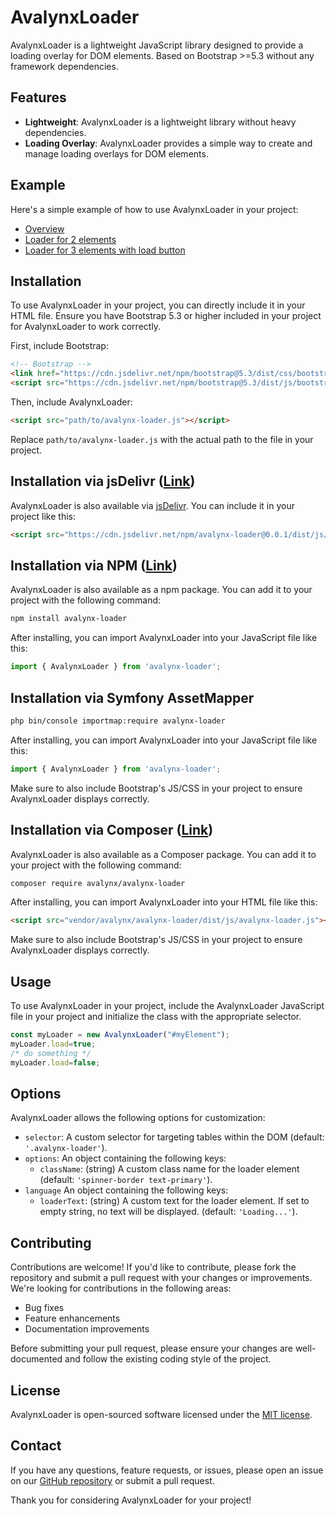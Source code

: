 # AvalynxLoader

AvalynxLoader is a lightweight JavaScript library designed to provide a loading overlay for DOM elements. Based on Bootstrap >=5.3 without any framework dependencies.

## Features

- **Lightweight**: AvalynxLoader is a lightweight library without heavy dependencies.
- **Loading Overlay**: AvalynxLoader provides a simple way to create and manage loading overlays for DOM elements.

## Example

Here's a simple example of how to use AvalynxLoader in your project:

* [Overview](https://avalynx-loader.jbs-newmedia.de/examples/index.html)
* [Loader for 2 elements](https://avalynx-loader.jbs-newmedia.de/examples/loader-for-2-elements.html)
* [Loader for 3 elements with load button](https://avalynx-loader.jbs-newmedia.de/examples/loader-for-3-elements-with-load-button.html)


## Installation

To use AvalynxLoader in your project, you can directly include it in your HTML file. Ensure you have Bootstrap 5.3 or higher included in your project for AvalynxLoader to work correctly.

First, include Bootstrap:

```html
<!-- Bootstrap -->
<link href="https://cdn.jsdelivr.net/npm/bootstrap@5.3/dist/css/bootstrap.min.css" rel="stylesheet">
<script src="https://cdn.jsdelivr.net/npm/bootstrap@5.3/dist/js/bootstrap.bundle.min.js"></script>
```

Then, include AvalynxLoader:

```html
<script src="path/to/avalynx-loader.js"></script>
```

Replace `path/to/avalynx-loader.js` with the actual path to the file in your project.

## Installation via jsDelivr ([Link](https://cdn.jsdelivr.net/npm/avalynx-loader/))

AvalynxLoader is also available via [jsDelivr](https://www.jsdelivr.com/). You can include it in your project like this:

```html
<script src="https://cdn.jsdelivr.net/npm/avalynx-loader@0.0.1/dist/js/avalynx-loader.min.js"></script>
```

## Installation via NPM ([Link](https://www.npmjs.com/package/avalynx-loader))

AvalynxLoader is also available as a npm package. You can add it to your project with the following command:

```bash
npm install avalynx-loader
```

After installing, you can import AvalynxLoader into your JavaScript file like this:

```javascript
import { AvalynxLoader } from 'avalynx-loader';
```

## Installation via Symfony AssetMapper

```bash
php bin/console importmap:require avalynx-loader
```

After installing, you can import AvalynxLoader into your JavaScript file like this:

```javascript
import { AvalynxLoader } from 'avalynx-loader';
```

Make sure to also include Bootstrap's JS/CSS in your project to ensure AvalynxLoader displays correctly.

## Installation via Composer ([Link](https://packagist.org/packages/avalynx/avalynx-loader))

AvalynxLoader is also available as a Composer package. You can add it to your project with the following command:

```bash
composer require avalynx/avalynx-loader
```

After installing, you can import AvalynxLoader into your HTML file like this:

```html
<script src="vendor/avalynx/avalynx-loader/dist/js/avalynx-loader.js"></script>
``` 

Make sure to also include Bootstrap's JS/CSS in your project to ensure AvalynxLoader displays correctly.

## Usage

To use AvalynxLoader in your project, include the AvalynxLoader JavaScript file in your project and initialize the class with the appropriate selector.

```javascript
const myLoader = new AvalynxLoader("#myElement");
myLoader.load=true;
/* do something */
myLoader.load=false;
```

## Options

AvalynxLoader allows the following options for customization:

- `selector`: A custom selector for targeting tables within the DOM (default: `'.avalynx-loader'`).
- `options`: An object containing the following keys:
    - `className`: (string) A custom class name for the loader element (default: `'spinner-border text-primary'`).
- `language` An object containing the following keys:
    - `loaderText`: (string) A custom text for the loader element. If set to empty string, no text will be displayed. (default: `'Loading...'`).

## Contributing

Contributions are welcome! If you'd like to contribute, please fork the repository and submit a pull request with your changes or improvements. We're looking for contributions in the following areas:

- Bug fixes
- Feature enhancements
- Documentation improvements

Before submitting your pull request, please ensure your changes are well-documented and follow the existing coding style of the project.

## License

AvalynxLoader is open-sourced software licensed under the [MIT license](LICENSE).

## Contact

If you have any questions, feature requests, or issues, please open an issue on our [GitHub repository](https://github.com/avalynx/avalynx-loader/issues) or submit a pull request.

Thank you for considering AvalynxLoader for your project!
